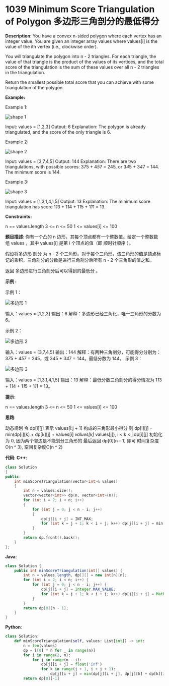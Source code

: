 # 1039 Minimum Score Triangulation of Polygon 多边形三角剖分的最低得分

__Description__:
You have a convex n-sided polygon where each vertex has an integer value. You are given an integer array values where values[i] is the value of the ith vertex (i.e., clockwise order).

You will triangulate the polygon into n - 2 triangles. For each triangle, the value of that triangle is the product of the values of its vertices, and the total score of the triangulation is the sum of these values over all n - 2 triangles in the triangulation.

Return the smallest possible total score that you can achieve with some triangulation of the polygon.

__Example:__

Example 1:

![shape 1](https://assets.leetcode.com/uploads/2021/02/25/shape1.jpg)

Input: values = [1,2,3]
Output: 6
Explanation: The polygon is already triangulated, and the score of the only triangle is 6.

Example 2:

![shape 2](https://assets.leetcode.com/uploads/2021/02/25/shape2.jpg)

Input: values = [3,7,4,5]
Output: 144
Explanation: There are two triangulations, with possible scores: 3*7*5 + 4*5*7 = 245, or 3*4*5 + 3*4*7 = 144.
The minimum score is 144.

Example 3:

![shape 3](https://assets.leetcode.com/uploads/2021/02/25/shape3.jpg)

Input: values = [1,3,1,4,1,5]
Output: 13
Explanation: The minimum score triangulation has score 1*1*3 + 1*1*4 + 1*1*5 + 1*1*1 = 13.

__Constraints:__

n == values.length
3 <= n <= 50
1 <= values[i] <= 100

__题目描述__:
你有一个凸的 n 边形，其每个顶点都有一个整数值。给定一个整数数组 values ，其中 values[i] 是第 i 个顶点的值（即 顺时针顺序 ）。

假设将多边形 剖分 为 n - 2 个三角形。对于每个三角形，该三角形的值是顶点标记的乘积，三角剖分的分数是进行三角剖分后所有 n - 2 个三角形的值之和。

返回 多边形进行三角剖分后可以得到的最低分 。

__示例 :__

示例 1：

![多边形 1](https://assets.leetcode.com/uploads/2021/02/25/shape1.jpg)

输入：values = [1,2,3]
输出：6
解释：多边形已经三角化，唯一三角形的分数为 6。

示例 2：

![多边形 2](https://assets.leetcode.com/uploads/2021/02/25/shape2.jpg)

输入：values = [3,7,4,5]
输出：144
解释：有两种三角剖分，可能得分分别为：3*7*5 + 4*5*7 = 245，或 3*4*5 + 3*4*7 = 144。最低分数为 144。
示例 3：

![多边形 3](https://assets.leetcode.com/uploads/2021/02/25/shape3.jpg)

输入：values = [1,3,1,4,1,5]
输出：13
解释：最低分数三角剖分的得分情况为 1*1*3 + 1*1*4 + 1*1*5 + 1*1*1 = 13。

__提示:__

n == values.length
3 <= n <= 50
1 <= values[i] <= 100

__思路__:

动态规划
令 dp[i][j] 表示 values[i:j + 1] 构成的三角形最小得分
则 dp[i][j] = min(dp[i][k] + dp[k][j] + values[i] *values[k]* values[j]), i < k < j
dp[i][j] 初始化为 0, 因为两个邻边是不能划分三角形的
最后返回 dp[0][n - 1] 即可
时间复杂度O(n ^ 3), 空间复杂度O(n ^ 2)

__代码__:
__C++__:

```C++
class Solution 
{
public:
    int minScoreTriangulation(vector<int>& values) 
    {
        int n = values.size();
        vector<vector<int>> dp(n, vector<int>(n));
        for (int i = 2; i < n; i++) 
        {
            for (int j = 0; j < n - i; j++) 
            {
                dp[j][i + j] = INT_MAX;
                for (int k = j + 1; k < i + j; k++) dp[j][i + j] = min(dp[j][i + j], dp[j][k] + dp[k][i + j] + values[k] * values[j] * values[i + j]);
            }
        }
        return dp.front().back();
    }
};
```

__Java__:

```Java
class Solution {
    public int minScoreTriangulation(int[] values) {
        int n = values.length, dp[][] = new int[n][n];
        for (int i = 2; i < n; i++) {
            for (int j = 0; j < n - i; j++) {
                dp[j][i + j] = Integer.MAX_VALUE;
                for (int k = j + 1; k < i + j; k++) dp[j][i + j] = Math.min(dp[j][i + j], dp[j][k] + dp[k][i + j] + values[k] * values[j] * values[i + j]);
            }
        }
        return dp[0][n - 1];
    }
}
```

__Python__:

```Python
class Solution:
    def minScoreTriangulation(self, values: List[int]) -> int:
        n = len(values)
        dp = [[0] * n for _ in range(n)]
        for i in range(2, n):
            for j in range(n - i):
                dp[j][i + j] = float('inf')
                for k in range(j + 1, i + j + 1):
                    dp[j][i + j] = min(dp[j][i + j], dp[j][k] + dp[k][i + j] + values[j] * values[k] * values[i + j])
        return dp[0][-1]
```
